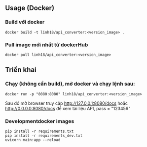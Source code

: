 
## Usage (Docker)
### Build với docker
```shell
docker build -t linh18/api_converter:<version_image> .
```

### Pull image mới nhất từ dockerHub
```shell
docker pull linh18/api_converter:<version_image>
```
## Triển khai
### Chạy (không cần build), mở docker và chạy lệnh sau:
```shell
docker run -p "8080:8080" linh18/api_converter:<version_image>
```

Sau đó mở browser truy cập http://127.0.0.1:8080/docs hoặc http://0.0.0.0:8080/docs để xem tài liệu API, pass = "123456"


### Developmentdocker images

```shell
pip install -r requirements.txt
pip install -r requirements_dev.txt
uvicorn main:app --reload
```
